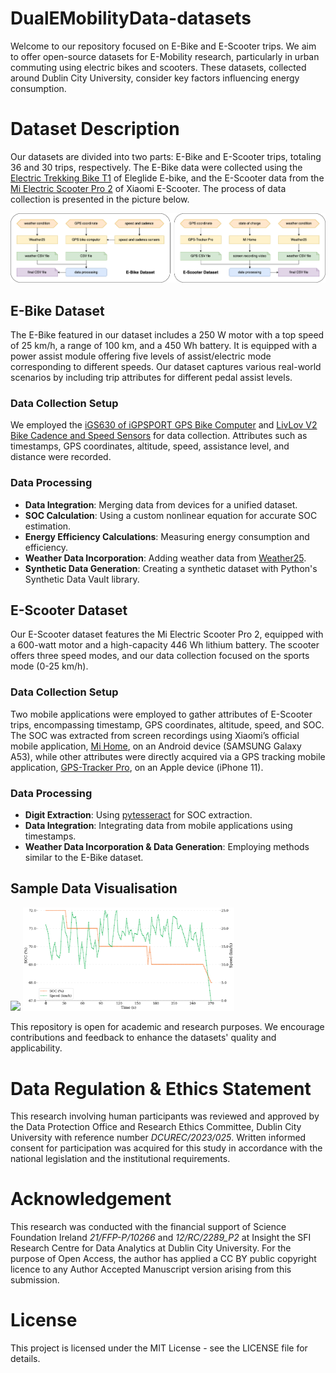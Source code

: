 # DualEMobilityData-datasets
Welcome to our repository focused on E-Bike and E-Scooter trips. We aim to offer open-source datasets for E-Mobility research, particularly in urban commuting using electric bikes and scooters. These datasets, collected around Dublin City University, consider key factors influencing energy consumption.

# Dataset Description
Our datasets are divided into two parts: E-Bike and E-Scooter trips, totaling 36 and 30 trips, respectively. The E-Bike data were collected using the [Electric Trekking Bike T1](https://eleglide.com/products/removable-battery-100km-range-electric-trekking-touring-bike-t1) of Eleglide E-bike, and the E-Scooter data from the [Mi Electric Scooter Pro 2](https://www.xiaomi.ie/mi-electric-scooter-pro-2/) of Xiaomi E-Scooter. The process of data collection is presented in the picture below.

![datasets](./img/datasets.png)

## E-Bike Dataset
The E-Bike featured in our dataset includes a 250 W motor with a top speed of 25 km/h, a range of 100 km, and a 450 Wh battery. It is equipped with a power assist module offering five levels of assist/electric mode corresponding to different speeds. Our dataset captures various real-world scenarios by including trip attributes for different pedal assist levels.

### Data Collection Setup
We employed the [iGS630 of iGPSPORT GPS Bike Computer](https://www.igpsport.com/igs630-highlights) and [LivLov V2 Bike Cadence and Speed Sensors](https://www.amazon.co.uk/LIVLOV-V2-Cadence-Speed-Sensor/dp/B08XNHDN6F?ref_=ast_sto_dp) for data collection. Attributes such as timestamps, GPS coordinates, altitude, speed, assistance level, and distance were recorded.

### Data Processing

- **Data Integration**: Merging data from devices for a unified dataset.
- **SOC Calculation**: Using a custom nonlinear equation for accurate SOC estimation.
- **Energy Efficiency Calculations**: Measuring energy consumption and efficiency.
- **Weather Data Incorporation**: Adding weather data from [Weather25](https://www.weather25.com/europe/ireland/leinster/dublin).
- **Synthetic Data Generation**: Creating a synthetic dataset with Python's Synthetic Data Vault library.


## E-Scooter Dataset
Our E-Scooter dataset features the Mi Electric Scooter Pro 2, equipped with a 600-watt motor and a high-capacity 446 Wh lithium battery. The scooter offers three speed modes, and our data collection focused on the sports mode (0-25 km/h).

### Data Collection Setup
Two mobile applications were employed to gather attributes of E-Scooter trips, encompassing timestamp, GPS coordinates, altitude, speed, and SOC. The SOC was extracted from screen recordings using Xiaomi’s official mobile application, [Mi Home](https://play.google.com/store/apps/details?id=com.xiaomi.smarthome&hl=en_US&pli=1), on an Android device (SAMSUNG Galaxy A53), while other attributes were directly acquired via a GPS tracking mobile application, [GPS-Tracker Pro](https://apps.apple.com/us/app/gps-tracker-pro/id984920064), on an Apple device (iPhone 11).

### Data Processing

- **Digit Extraction**: Using [pytesseract](https://pypi.org/project/pytesseract/) for SOC extraction.
- **Data Integration**: Integrating data from mobile applications using timestamps.
- **Weather Data Incorporation & Data Generation**: Employing methods similar to the E-Bike dataset.

## Sample Data Visualisation

<p float="left">
  <img src="./img/scooter_trip.png" style="width: 32%;" />
  <img src="./img/scooter_analysis.png" style="width: 67%;" />
</p>

This repository is open for academic and research purposes. We encourage contributions and feedback to enhance the datasets' quality and applicability. 

# Data Regulation & Ethics Statement

This research involving human participants was reviewed and approved by the Data Protection Office and Research Ethics Committee, Dublin City University with reference number _DCUREC/2023/025_. Written informed consent for participation was acquired for this study in accordance with the national legislation and the institutional requirements.
    
# Acknowledgement

This research was conducted with the financial support of Science Foundation Ireland _21/FFP-P/10266_ and _12/RC/2289\_P2_ at Insight the SFI Research Centre for Data Analytics at Dublin City University. For the purpose of Open Access, the author has applied a CC BY public copyright licence to any Author Accepted Manuscript version arising from this submission.


# License
This project is licensed under the MIT License - see the LICENSE file for details.
